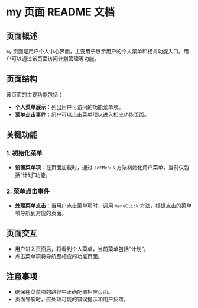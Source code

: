 # my 页面 README 文档

## 页面概述

`my` 页面是用户个人中心界面，主要用于展示用户的个人菜单和相关功能入口。用户可以通过该页面访问计划管理等功能。

## 页面结构

该页面的主要功能包括：

- **个人菜单展示**：列出用户可访问的功能菜单项。
- **菜单点击事件**：用户可以点击菜单项以进入相应功能页面。

## 关键功能

### 1. 初始化菜单

- **设置菜单项**：在页面加载时，通过 `setMenus` 方法初始化用户菜单，当前仅包括“计划”功能。

### 2. 菜单点击事件

- **处理菜单点击**：当用户点击菜单项时，调用 `menuClick` 方法，根据点击的菜单项导航到对应的页面。

## 页面交互

- 用户进入页面后，将看到个人菜单，当前菜单包括“计划”。
- 点击菜单项将导航至相应的功能页面。

## 注意事项

- 确保在菜单项的路径中正确配置相应页面。
- 页面导航时，应处理可能的错误提示和用户反馈。


